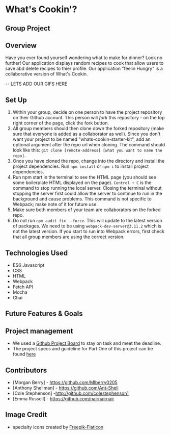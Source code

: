 # What's Cookin'? 

## Group Project

## Overview

Have you ever found yourself wondering what to make for dinner?  Look no further!  Our application displays random recipes to cook that allow users to save abd delete recipes to thier profile.  Our application "feelin Hungry" is a collaborative version of What's Cookin.

-- LETS ADD OUR GIFS HERE

## Set Up

1. Within your group, decide on one person to have the project repository on their Github account. This person will *fork* this repository - on the top right corner of the page, click the fork button.
2. All group members should then clone down the forked repository (make sure that everyone is added as a collaborator as well). Since you don't want your project to be named "whats-cookin-starter-kit", add an optional argument after the repo url when cloning. The command should look like this: `git clone [remote-address] [what you want to name the repo]`.
3. Once you have cloned the repo, change into the directory and install the project dependencies. Run `npm install` or `npm i` to install project dependencies.
4. Run npm start in the terminal to see the HTML page (you should see some boilerplate HTML displayed on the page). `Control + C` is the command to stop running the local server. Closing the terminal without stopping the server first could allow the server to continue to run in the background and cause problems. This command is not specific to Webpack; make note of it for future use.
5. Make sure both members of your team are collaborators on the forked repo.
6. Do not run `npm audit fix --force`. This will update to the latest version of packages. We need to be using `webpack-dev-server@3.11.2` which is not the latest version. If you start to run into Webpack errors, first check that all group members are using the correct version.


## Technologies Used

- ES6 Javascript
- CSS
- HTML
- Webpack
- Fetch API
- Mocha
- Chai

## Future Features & Goals




## Project management
- We used a [Github Project Board](https://github.com/users/nairnairnair/projects/3/views/1) to stay on task and meet the deadline.
- The project specs and guideline for Part One of this project can be found [here](https://frontend.turing.edu/projects/whats-cookin-part-one.html)

## Contributors

- [Morgan Berry] - https://github.com/Mlberry0205
- [Anthony Shellman] - https://github.com/Ant-Shell
- [Cole Stephenson] -http://github.com/colestephenson1
- [Emma Russell] - https://github.com/nairnairnair

## Image Credit

- specialty icons created by [Freepik-Flaticon](https://www.flaticon.com/authors/freepik)